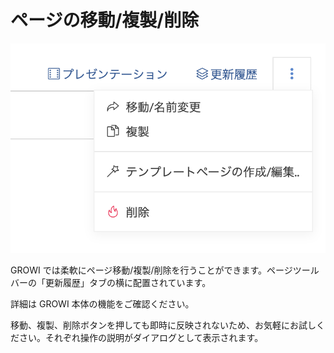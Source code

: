 # ページの移動/複製/削除

![](./images/page_operation.png)

GROWI では柔軟にページ移動/複製/削除を行うことができます。ページツールバーの「更新履歴」タブの横に配置されています。

詳細は GROWI 本体の機能をご確認ください。

移動、複製、削除ボタンを押しても即時に反映されないため、お気軽にお試しください。それぞれ操作の説明がダイアログとして表示されます。